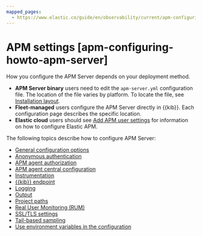 ```yaml
---
mapped_pages:
  - https://www.elastic.co/guide/en/observability/current/apm-configuring-howto-apm-server.html
---
```


# APM settings [apm-configuring-howto-apm-server]

How you configure the APM Server depends on your deployment method.

* **APM Server binary** users need to edit the `apm-server.yml` configuration file. The location of the file varies by platform. To locate the file, see [Installation layout](/solutions/observability/apps/installation-layout.md).
* **Fleet-managed** users configure the APM Server directly in {{kib}}. Each configuration page describes the specific location.
* **Elastic cloud** users should see [Add APM user settings](/reference/apm/cloud/apm-settings.md) for information on how to configure Elastic APM.

The following topics describe how to configure APM Server:

* [General configuration options](/solutions/observability/apps/general-configuration-options.md)
* [Anonymous authentication](/solutions/observability/apps/configure-anonymous-authentication.md)
* [APM agent authorization](/solutions/observability/apps/apm-agent-authorization.md)
* [APM agent central configuration](/solutions/observability/apps/configure-apm-agent-central-configuration.md)
* [Instrumentation](/solutions/observability/apps/configure-apm-instrumentation.md)
* [{{kib}} endpoint](/solutions/observability/apps/configure-kibana-endpoint.md)
* [Logging](/solutions/observability/apps/configure-logging.md)
* [Output](/solutions/observability/apps/configure-output.md)
* [Project paths](/solutions/observability/apps/configure-project-paths.md)
* [Real User Monitoring (RUM)](/solutions/observability/apps/configure-real-user-monitoring-rum.md)
* [SSL/TLS settings](/solutions/observability/apps/ssltls-settings.md)
* [Tail-based sampling](/solutions/observability/apps/tail-based-sampling.md)
* [Use environment variables in the configuration](/solutions/observability/apps/use-environment-variables-in-configuration.md)
